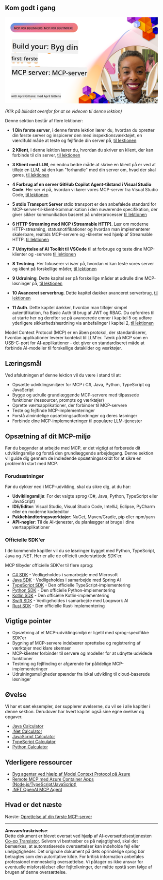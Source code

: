 <!--
CO_OP_TRANSLATOR_METADATA:
{
  "original_hash": "f400d87053221363769113c24f117248",
  "translation_date": "2025-10-06T23:18:21+00:00",
  "source_file": "03-GettingStarted/README.md",
  "language_code": "da"
}
-->
## Kom godt i gang  

[![Byg din første MCP-server](../../../translated_images/04.0ea920069efd979a0b2dad51e72c1df7ead9c57b3305796068a6cee1f0dd6674.da.png)](https://youtu.be/sNDZO9N4m9Y)

_(Klik på billedet ovenfor for at se videoen til denne lektion)_

Denne sektion består af flere lektioner:

- **1 Din første server**, i denne første lektion lærer du, hvordan du opretter din første server og inspicerer den med inspektionsværktøjet, en værdifuld måde at teste og fejlfinde din server på, [til lektionen](01-first-server/README.md)

- **2 Klient**, i denne lektion lærer du, hvordan du skriver en klient, der kan forbinde til din server, [til lektionen](02-client/README.md)

- **3 Klient med LLM**, en endnu bedre måde at skrive en klient på er ved at tilføje en LLM, så den kan "forhandle" med din server om, hvad der skal gøres, [til lektionen](03-llm-client/README.md)

- **4 Forbrug af en server GitHub Copilot Agent-tilstand i Visual Studio Code**. Her ser vi på, hvordan vi kører vores MCP-server fra Visual Studio Code, [til lektionen](04-vscode/README.md)

- **5 stdio Transport Server** stdio transport er den anbefalede standard for MCP-server-til-klient-kommunikation i den nuværende specifikation, der giver sikker kommunikation baseret på underprocesser [til lektionen](05-stdio-server/README.md)

- **6 HTTP Streaming med MCP (Streamable HTTP)**. Lær om moderne HTTP-streaming, statusnotifikationer og hvordan man implementerer skalerbare, realtids MCP-servere og -klienter ved hjælp af Streamable HTTP. [til lektionen](06-http-streaming/README.md)

- **7 Udnyttelse af AI Toolkit til VSCode** til at forbruge og teste dine MCP-klienter og -servere [til lektionen](07-aitk/README.md)

- **8 Testning**. Her fokuserer vi især på, hvordan vi kan teste vores server og klient på forskellige måder, [til lektionen](08-testing/README.md)

- **9 Udrulning**. Dette kapitel ser på forskellige måder at udrulle dine MCP-løsninger på, [til lektionen](09-deployment/README.md)

- **10 Avanceret serverbrug**. Dette kapitel dækker avanceret serverbrug, [til lektionen](./10-advanced/README.md)

- **11 Auth**. Dette kapitel dækker, hvordan man tilføjer simpel autentifikation, fra Basic Auth til brug af JWT og RBAC. Du opfordres til at starte her og derefter se på avancerede emner i kapitel 5 og udføre yderligere sikkerhedshærdning via anbefalinger i kapitel 2, [til lektionen](./11-simple-auth/README.md)

Model Context Protocol (MCP) er en åben protokol, der standardiserer, hvordan applikationer leverer kontekst til LLM'er. Tænk på MCP som en USB-C-port for AI-applikationer - det giver en standardiseret måde at forbinde AI-modeller til forskellige datakilder og værktøjer.

## Læringsmål

Ved afslutningen af denne lektion vil du være i stand til at:

- Opsætte udviklingsmiljøer for MCP i C#, Java, Python, TypeScript og JavaScript
- Bygge og udrulle grundlæggende MCP-servere med tilpassede funktioner (ressourcer, prompts og værktøjer)
- Oprette værtsapplikationer, der forbinder til MCP-servere
- Teste og fejlfinde MCP-implementeringer
- Forstå almindelige opsætningsudfordringer og deres løsninger
- Forbinde dine MCP-implementeringer til populære LLM-tjenester

## Opsætning af dit MCP-miljø

Før du begynder at arbejde med MCP, er det vigtigt at forberede dit udviklingsmiljø og forstå den grundlæggende arbejdsgang. Denne sektion vil guide dig gennem de indledende opsætningsskridt for at sikre en problemfri start med MCP.

### Forudsætninger

Før du dykker ned i MCP-udvikling, skal du sikre dig, at du har:

- **Udviklingsmiljø**: For det valgte sprog (C#, Java, Python, TypeScript eller JavaScript)
- **IDE/Editor**: Visual Studio, Visual Studio Code, IntelliJ, Eclipse, PyCharm eller en moderne kodeeditor
- **Pakkehåndteringsværktøjer**: NuGet, Maven/Gradle, pip eller npm/yarn
- **API-nøgler**: Til de AI-tjenester, du planlægger at bruge i dine værtsapplikationer

### Officielle SDK'er

I de kommende kapitler vil du se løsninger bygget med Python, TypeScript, Java og .NET. Her er alle de officielt understøttede SDK'er.

MCP tilbyder officielle SDK'er til flere sprog:
- [C# SDK](https://github.com/modelcontextprotocol/csharp-sdk) - Vedligeholdes i samarbejde med Microsoft
- [Java SDK](https://github.com/modelcontextprotocol/java-sdk) - Vedligeholdes i samarbejde med Spring AI
- [TypeScript SDK](https://github.com/modelcontextprotocol/typescript-sdk) - Den officielle TypeScript-implementering
- [Python SDK](https://github.com/modelcontextprotocol/python-sdk) - Den officielle Python-implementering
- [Kotlin SDK](https://github.com/modelcontextprotocol/kotlin-sdk) - Den officielle Kotlin-implementering
- [Swift SDK](https://github.com/modelcontextprotocol/swift-sdk) - Vedligeholdes i samarbejde med Loopwork AI
- [Rust SDK](https://github.com/modelcontextprotocol/rust-sdk) - Den officielle Rust-implementering

## Vigtige pointer

- Opsætning af et MCP-udviklingsmiljø er ligetil med sprog-specifikke SDK'er
- Bygning af MCP-servere indebærer oprettelse og registrering af værktøjer med klare skemaer
- MCP-klienter forbinder til servere og modeller for at udnytte udvidede funktioner
- Testning og fejlfinding er afgørende for pålidelige MCP-implementeringer
- Udrulningsmuligheder spænder fra lokal udvikling til cloud-baserede løsninger

## Øvelse

Vi har et sæt eksempler, der supplerer øvelserne, du vil se i alle kapitler i denne sektion. Derudover har hvert kapitel også sine egne øvelser og opgaver.

- [Java Calculator](./samples/java/calculator/README.md)
- [.Net Calculator](../../../03-GettingStarted/samples/csharp)
- [JavaScript Calculator](./samples/javascript/README.md)
- [TypeScript Calculator](./samples/typescript/README.md)
- [Python Calculator](../../../03-GettingStarted/samples/python)

## Yderligere ressourcer

- [Byg agenter ved hjælp af Model Context Protocol på Azure](https://learn.microsoft.com/azure/developer/ai/intro-agents-mcp)
- [Remote MCP med Azure Container Apps (Node.js/TypeScript/JavaScript)](https://learn.microsoft.com/samples/azure-samples/mcp-container-ts/mcp-container-ts/)
- [.NET OpenAI MCP Agent](https://learn.microsoft.com/samples/azure-samples/openai-mcp-agent-dotnet/openai-mcp-agent-dotnet/)

## Hvad er det næste

Næste: [Oprettelse af din første MCP-server](01-first-server/README.md)

---

**Ansvarsfraskrivelse**:  
Dette dokument er blevet oversat ved hjælp af AI-oversættelsestjenesten [Co-op Translator](https://github.com/Azure/co-op-translator). Selvom vi bestræber os på nøjagtighed, skal det bemærkes, at automatiserede oversættelser kan indeholde fejl eller unøjagtigheder. Det originale dokument på dets oprindelige sprog bør betragtes som den autoritative kilde. For kritisk information anbefales professionel menneskelig oversættelse. Vi påtager os ikke ansvar for eventuelle misforståelser eller fejltolkninger, der måtte opstå som følge af brugen af denne oversættelse.